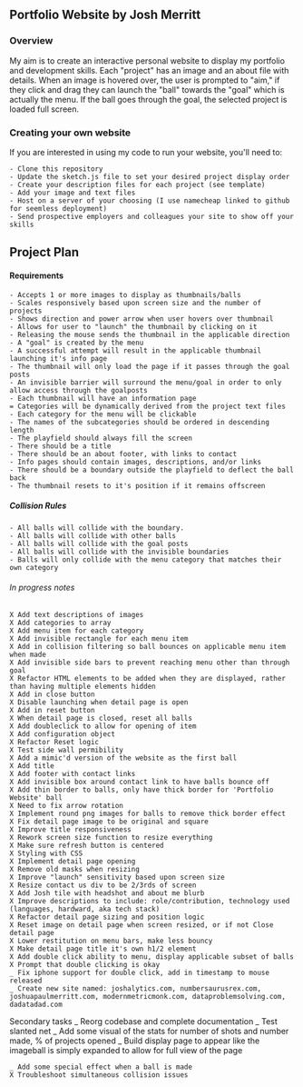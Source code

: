 ## Portfolio Website by Josh Merritt

### Overview

My aim is to create an interactive personal website to display my portfolio and development skills.
Each "project" has an image and an about file with details. When an image is hovered over, the user is
prompted to "aim," if they click and drag they can launch the "ball" towards the "goal" which is actually the menu.
If the ball goes through the goal, the selected project is loaded full screen.

### Creating your own website

If you are interested in using my code to run your website, you'll need to:

    - Clone this repository
    - Update the sketch.js file to set your desired project display order
    - Create your description files for each project (see template)
    - Add your image and text files
    - Host on a server of your choosing (I use namecheap linked to github for seemless deployment)
    - Send prospective employers and colleagues your site to show off your skills

## Project Plan

#### Requirements

    - Accepts 1 or more images to display as thumbnails/balls
    - Scales responsively based upon screen size and the number of projects
    - Shows direction and power arrow when user hovers over thumbnail
    - Allows for user to "launch" the thumbnail by clicking on it
    - Releasing the mouse sends the thumbnail in the applicable direction
    - A "goal" is created by the menu
    - A successful attempt will result in the applicable thumbnail launching it's info page
    - The thumbnail will only load the page if it passes through the goal posts
    - An invisible barrier will surround the menu/goal in order to only allow access through the goalposts
    - Each thumbnail will have an information page
    = Categories will be dynamically derived from the project text files
    - Each category for the menu will be clickable
    - The names of the subcategories should be ordered in descending length
    - The playfield should always fill the screen
    - There should be a title
    - There should be an about footer, with links to contact
    - Info pages should contain images, descriptions, and/or links
    - There should be a boundary outside the playfield to deflect the ball back
    - The thumbnail resets to it's position if it remains offscreen

##### Collision Rules
    - All balls will collide with the boundary.
    - All balls will collide with other balls
    - All balls will collide with the goal posts
    - All balls will collide with the invisible boundaries
    - Balls will only collide with the menu category that matches their own category

###### In progress notes
    X Add text descriptions of images
    X Add categories to array
    X Add menu item for each category
    X Add invisible rectangle for each menu item
    X Add in collision filtering so ball bounces on applicable menu item when made
    X Add invisible side bars to prevent reaching menu other than through goal
    X Refactor HTML elements to be added when they are displayed, rather than having multiple elements hidden
    X Add in close button
    X Disable launching when detail page is open
    X Add in reset button
    X When detail page is closed, reset all balls
    X Add doubleclick to allow for opening of item
    X Add configuration object
    X Refactor Reset logic
    X Test side wall permibility
    X Add a mimic'd version of the website as the first ball
    X Add title
    X Add footer with contact links
    X Add invisible box around contact link to have balls bounce off
    X Add thin border to balls, only have thick border for 'Portfolio Website' ball
    X Need to fix arrow rotation
    X Implement round png images for balls to remove thick border effect
    X Fix detail page image to be original and square
    X Improve title responsiveness
    X Rework screen size function to resize everything
    X Make sure refresh button is centered
    X Styling with CSS
    X Implement detail page opening
    X Remove old masks when resizing
    X Improve "launch" sensitivity based upon screen size
    X Resize contact us div to be 2/3rds of screen
    X Add Josh tile with headshot and about me blurb
    X Improve descriptions to include: role/contribution, technology used (languages, hardward, aka tech stack)
    X Refactor detail page sizing and position logic
    X Reset image on detail page when screen resized, or if not Close detail page
    X Lower restitution on menu bars, make less bouncy
    X Make detail page title it's own h1/2 element
    X Add double click ability to menu, display applicable subset of balls
    X Prompt that double clicking is okay
    _ Fix iphone support for double click, add in timestamp to mouse released
    _ Create new site named: joshalytics.com, numbersaurusrex.com, joshuapaulmerritt.com, modernmetricmonk.com, dataproblemsolving.com, dadatadad.com

Secondary tasks
    _ Reorg codebase and complete documentation
    _ Test slanted net
    _ Add some visual of the stats for number of shots and number made, % of projects opened
    _ Build display page to appear like the imageball is simply expanded to allow for full view of the page

    _ Add some special effect when a ball is made
    X Troubleshoot simultaneous collision issues
    